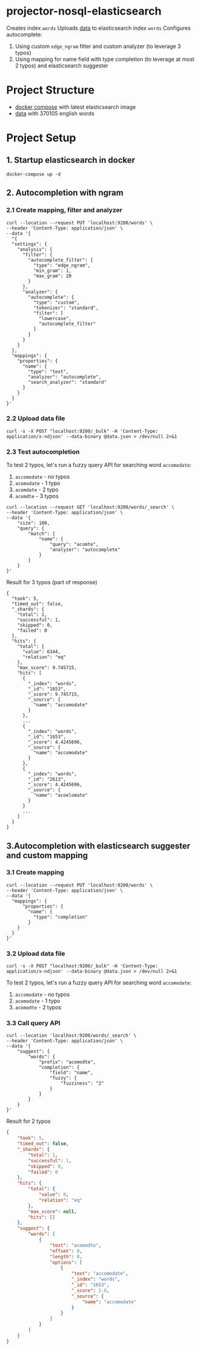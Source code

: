 # projector-nosql-elasticsearch
Creates index `words`
Uploads [data](data.json) to elasticsearch index `words`
Configures autocomplete:
1. Using custom `edge_ngram` filter and custom analyzer (to leverage 3 typos)
2. Using mapping for name field with type completion (to leverage at most 2 typos) and elasticsearch suggester

# Project Structure
- [docker compose](./docker-compose.yml) with latest elasticsearch image
- [data](./data.json) with 370105 english words

# Project Setup
## 1. Startup elasticsearch in docker
```shell
docker-compose up -d
```

## 2. Autocompletion with ngram
### 2.1 Create mapping, filter and analyzer

```shell
curl --location --request PUT 'localhost:9200/words' \
--header 'Content-Type: application/json' \
--data '{
  "{
  "settings": {
    "analysis": {
      "filter": {
        "autocomplete_filter": { 
          "type": "edge_ngram",
          "min_gram": 1,
          "max_gram": 20
        }
      },
      "analyzer": {
        "autocomplete": { 
          "type": "custom",
          "tokenizer": "standard",
          "filter": [
            "lowercase",
            "autocomplete_filter"
          ]
        }
      }
    }
  },
  "mappings": {
    "properties": {
      "name": {
        "type": "text",
        "analyzer": "autocomplete", 
        "search_analyzer": "standard"
      }
    }
  }
}'
```

### 2.2 Upload data file

```shell
curl -s -X POST "localhost:9200/_bulk" -H 'Content-Type: application/x-ndjson' --data-binary @data.json > /dev/null 2>&1
```

### 2.3 Test autocompletion

To test 2 typos, let's run a fuzzy query API for searching word `accomodate`:
1. `accomodate` - no typos
2. `acomodate` - 1 typo
3. `acomdate` - 2 typo
4. `acomdte` - 3 typos

```shell
curl --location --request GET 'localhost:9200/words/_search' \
--header 'Content-Type: application/json' \
--data '{
    "size": 100,
    "query": {
        "match": {
            "name": {
                "query": "acomte",
                "analyzer": "autocomplete"
            }
        }
    }
}'
```

Result for 3 typos (part of response)

```
{
  "took": 5,
  "timed_out": false,
  "_shards": {
    "total": 1,
    "successful": 1,
    "skipped": 0,
    "failed": 0
  },
  "hits": {
    "total": {
      "value": 6344,
      "relation": "eq"
    },
    "max_score": 9.745715,
    "hits": [
      {
        "_index": "words",
        "_id": "1653",
        "_score": 9.745715,
        "_source": {
          "name": "accomodate"
        }
      },
      ...
      {
        "_index": "words",
        "_id": "1653",
        "_score": 4.4245696,
        "_source": {
          "name": "accomodate"
        }
      },
      {
        "_index": "words",
        "_id": "2613",
        "_score": 4.4245696,
        "_source": {
          "name": "acoelomate"
        }
      }
      ...
    ]
  }
}
```

## 3.Autocompletion with elasticsearch suggester and custom mapping

### 3.1 Create mapping

```shell
curl --location --request PUT 'localhost:9200/words' \
--header 'Content-Type: application/json' \
--data '{
  "mappings": {
      "properties": {
        "name": {
          "type": "completion"
        }
    }
  }
}'
```
### 3.2 Upload data file

```shell
curl -s -X POST "localhost:9200/_bulk" -H 'Content-Type: application/x-ndjson' --data-binary @data.json > /dev/null 2>&1
```

To test 2 typos, let's run a fuzzy query API for searching word `accomodate`:
1. `accomodate` - no typos
2. `acomodate` - 1 typo
3. `acomodte` - 2 typos

### 3.3 Call query API

```shell
curl --location 'localhost:9200/words/_search' \
--header 'Content-Type: application/json' \
--data '{
    "suggest": {
        "words": {
            "prefix": "acomodte",
            "completion": {
                "field": "name",
                "fuzzy": {
                    "fuzziness": "2"
                }
            }
        }
    }
}'
```

Result for 2 typos

```json
{
    "took": 5,
    "timed_out": false,
    "_shards": {
        "total": 1,
        "successful": 1,
        "skipped": 0,
        "failed": 0
    },
    "hits": {
        "total": {
            "value": 0,
            "relation": "eq"
        },
        "max_score": null,
        "hits": []
    },
    "suggest": {
        "words": [
            {
                "text": "acomodte",
                "offset": 0,
                "length": 8,
                "options": [
                    {
                        "text": "accomodate",
                        "_index": "words",
                        "_id": "1653",
                        "_score": 2.0,
                        "_source": {
                            "name": "accomodate"
                        }
                    }
                ]
            }
        ]
    }
}
```